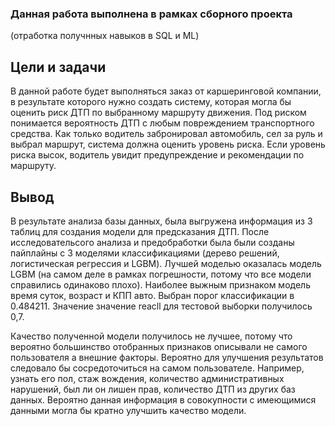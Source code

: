 ### Данная работа выполнена в рамках сборного проекта 
(отработка получнных навыков в SQL и ML)

## Цели и задачи
В данной работе будет выполняться заказ от каршеринговой компании, в результате которого нужно создать систему, которая могла бы оценить риск ДТП по выбранному маршруту движения. Под риском понимается вероятность ДТП с любым повреждением транспортного средства.  Как только водитель забронировал автомобиль, сел за руль и выбрал маршрут, система должна оценить уровень риска. Если уровень риска высок, водитель увидит предупреждение и рекомендации по маршруту.

## Вывод
В результате анализа базы данных, была выгружена информация из 3 таблиц для создания модели для предсказания ДТП. После исследовательсого анализа и предобработки была были созданы пайплайны с 3 моделями классификациями (дерево решений, логистическая регрессия и LGBM). Лучшей моделью оказалась модель LGBM (на самом деле в рамках погрешности, потому что все модели справились одинаково плохо). Наиболее выжным признаком модель время суток, возраст и КПП авто. Выбран порог классификации в 0.484211. Значение значение reacll для тестовой выборки получилось 0,7.

Качество полученной модели получилось не лучшее, потому что вероятно большинство отобранных признаков описывали не самого пользователя а внешние факторы. Вероятно для улучшения результатов следовало бы сосредоточиться на самом пользователе. Например, узнать его пол, стаж вождения, количество административных нарушений, был ли он лишен прав, количество ДТП из других баз данных. Вероятно данная информация в совокупности с имеющимися данными могла бы кратно улучшить качество модели.
